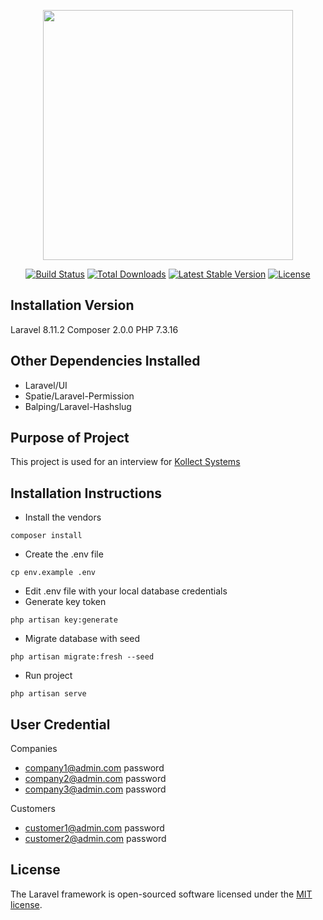 <p align="center"><a href="https://laravel.com" target="_blank"><img src="https://raw.githubusercontent.com/laravel/art/master/logo-lockup/5%20SVG/2%20CMYK/1%20Full%20Color/laravel-logolockup-cmyk-red.svg" width="400"></a></p>

<p align="center">
<a href="https://travis-ci.org/laravel/framework"><img src="https://travis-ci.org/laravel/framework.svg" alt="Build Status"></a>
<a href="https://packagist.org/packages/laravel/framework"><img src="https://img.shields.io/packagist/dt/laravel/framework" alt="Total Downloads"></a>
<a href="https://packagist.org/packages/laravel/framework"><img src="https://img.shields.io/packagist/v/laravel/framework" alt="Latest Stable Version"></a>
<a href="https://packagist.org/packages/laravel/framework"><img src="https://img.shields.io/packagist/l/laravel/framework" alt="License"></a>
</p>

## Installation Version

Laravel 8.11.2
Composer 2.0.0
PHP 7.3.16

## Other Dependencies Installed

* Laravel/UI
* Spatie/Laravel-Permission
* Balping/Laravel-Hashslug

## Purpose of Project

This project is used for an interview for [Kollect Systems](https://kollect.biz/)

## Installation Instructions

- Install the vendors
```
composer install
```
- Create the .env file
```
cp env.example .env
```

- Edit .env file with your local database credentials
- Generate key token
```
php artisan key:generate
```
- Migrate database with seed
```
php artisan migrate:fresh --seed
```
- Run project
```
php artisan serve
```

## User Credential

Companies
* company1@admin.com password
* company2@admin.com password
* company3@admin.com password

Customers
* customer1@admin.com password
* customer2@admin.com password

## License

The Laravel framework is open-sourced software licensed under the [MIT license](https://opensource.org/licenses/MIT).
